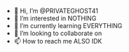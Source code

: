 - 👋 Hi, I’m @PRIVATEGHOST41
- 👀 I’m interested in NOTHING
- 🌱 I’m currently learning EVERYTHING
- 💞️ I’m looking to collaborate on 
- 📫 How to reach me ALSO IDK

<!---
PRIVATEGHOST41/PRIVATEGHOST41 is a ✨ special ✨ repository because its `README.md` (this file) appears on your GitHub profile.
You can click the Preview link to take a look at your changes.
--->
